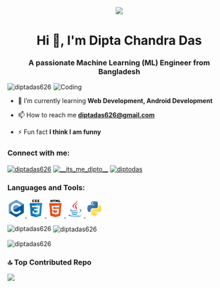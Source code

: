 <p align="center">
  <img src="https://user-images.githubusercontent.com/10498744/210012254-234538ff-d198-48aa-8964-37e6fd45d227.gif">
</p>

<h1 align="center">Hi 👋, I'm Dipta Chandra Das</h1>
<h3 align="center">A passionate Machine Learning (ML) Engineer from Bangladesh</h3>
<img align="right" alt="Coding" width="400" src="https://cdn.dribbble.com/users/1162077/screenshots/3848914/programmer.gif">

<p align="left"> <img src="https://komarev.com/ghpvc/?username=diptadas626&label=Profile%20views&color=0e75b6&style=flat" alt="diptadas626" /> </p>

- 🌱 I’m currently learning **Web Development, Android Development**

- 📫 How to reach me **diptadas626@gmail.com**

- ⚡ Fun fact **I think I am funny**

<h3 align="left">Connect with me:</h3>
<p align="left">
<a href="https://fb.com/diptadas626" target="blank"><img align="center" src="https://raw.githubusercontent.com/rahuldkjain/github-profile-readme-generator/master/src/images/icons/Social/facebook.svg" alt="diptadas626" height="30" width="40" /></a>
<a href="https://instagram.com/__its_me_dipto__" target="blank"><img align="center" src="https://raw.githubusercontent.com/rahuldkjain/github-profile-readme-generator/master/src/images/icons/Social/instagram.svg" alt="__its_me_dipto__" height="30" width="40" /></a>
<a href="https://codeforces.com/profile/diptodas" target="blank"><img align="center" src="https://raw.githubusercontent.com/rahuldkjain/github-profile-readme-generator/master/src/images/icons/Social/codeforces.svg" alt="diptodas" height="30" width="40" /></a>
</p>

<h3 align="left">Languages and Tools:</h3>
<p align="left"> <a href="https://www.cprogramming.com/" target="_blank" rel="noreferrer"> <img src="https://raw.githubusercontent.com/devicons/devicon/master/icons/c/c-original.svg" alt="c" width="40" height="40"/> </a> <a href="https://www.w3schools.com/css/" target="_blank" rel="noreferrer"> <img src="https://raw.githubusercontent.com/devicons/devicon/master/icons/css3/css3-original-wordmark.svg" alt="css3" width="40" height="40"/> </a> <a href="https://www.w3.org/html/" target="_blank" rel="noreferrer"> <img src="https://raw.githubusercontent.com/devicons/devicon/master/icons/html5/html5-original-wordmark.svg" alt="html5" width="40" height="40"/> </a> <a href="https://www.java.com" target="_blank" rel="noreferrer"> <img src="https://raw.githubusercontent.com/devicons/devicon/master/icons/java/java-original.svg" alt="java" width="40" height="40"/> </a> <a href="https://www.python.org" target="_blank" rel="noreferrer"> <img src="https://raw.githubusercontent.com/devicons/devicon/master/icons/python/python-original.svg" alt="python" width="40" height="40"/> </a> </p>

<p><img align="left" src="https://github-readme-stats.vercel.app/api/top-langs?username=diptadas626&show_icons=true&locale=en&layout=compact" alt="diptadas626" /></p>

<p>&nbsp;<img align="center" src="https://github-readme-stats.vercel.app/api?username=diptadas626&show_icons=true&locale=en" alt="diptadas626" /></p>

<p><img align="center" src="https://github-readme-streak-stats.herokuapp.com/?user=diptadas626&" alt="diptadas626" /></p>

### 🔝 Top Contributed Repo
![](https://github-contributor-stats.vercel.app/api?username=diptadas626&limit=5&theme=flat&combine_all_yearly_contributions=true)


